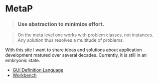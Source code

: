 # MetaP

> ### Use abstraction to minimize effort.

> On the meta level one works with problem classes, not instances.\
Any solution thus resolves a multitude of problems.

With this site I want to share ideas and solutions about application development matured over several decades. Currently, it is still in an embryonic state.

- [GUI Definition Language](content/guidl.md)
- [Workbench](content/workbench.md)
